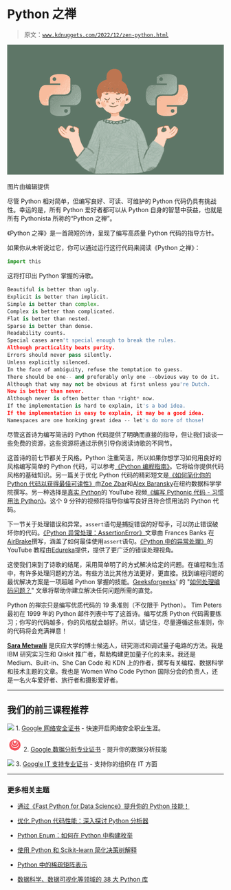 # Python 之禅

> 原文：[`www.kdnuggets.com/2022/12/zen-python.html`](https://www.kdnuggets.com/2022/12/zen-python.html)

![Python 的禅](img/f4703f3fb9cdc5aa81b6cb4e6a382686.png)

图片由编辑提供

尽管 Python 相对简单，但编写良好、可读、可维护的 Python 代码仍具有挑战性。幸运的是，所有 Python 爱好者都可以从 Python 自身的智慧中获益，也就是所有 Pythonista 所称的“Python 之禅”。

《Python 之禅》是一首简短的诗，呈现了编写高质量 Python 代码的指导方针。

如果你从未听说过它，你可以通过运行这行代码来阅读《Python 之禅》：

```py
import this
```

这将打印出 Python 掌握的诗歌。

```py
Beautiful is better than ugly.
Explicit is better than implicit.
Simple is better than complex.
Complex is better than complicated.
Flat is better than nested.
Sparse is better than dense.
Readability counts.
Special cases aren't special enough to break the rules.
Although practicality beats purity.
Errors should never pass silently.
Unless explicitly silenced.
In the face of ambiguity, refuse the temptation to guess.
There should be one-- and preferably only one --obvious way to do it.
Although that way may not be obvious at first unless you're Dutch.
Now is better than never.
Although never is often better than *right* now.
If the implementation is hard to explain, it's a bad idea.
If the implementation is easy to explain, it may be a good idea.
Namespaces are one honking great idea -- let's do more of those!
```

尽管这首诗为编写简洁的 Python 代码提供了明确而直接的指导，但让我们谈谈一些免费的资源，这些资源将通过示例引导你阅读诗歌的不同节。

这首诗的前七节都关于风格。Python 注重简洁，所以如果你想学习如何用良好的风格编写简单的 Python 代码，可以参考[《Python 编程指南》](https://docs.python-guide.org/writing/style/)。它将给你提供代码风格的基础知识。另一篇关于优化 Python 代码的精彩短文是[《如何简化你的 Python 代码以获得最佳可读性》](https://nycdatascience.com/blog/student-works/how-to-simplify-your-python-code-for-optimal-readability/)由[Zoe Zbar](https://nycdatascience.com/blog/author/zoe-zbarnycdatascience-com/)和[Alex Baransky](https://nycdatascience.com/blog/author/alex-baransky/)在纽约数据科学学院撰写。另一种选择是[真实 Python](https://realpython.com/)的 YouTube 视频[《编写 Pythonic 代码 - 习惯用法 Python》](https://www.youtube.com/watch?v=LtKl2JRASlM)。这个 9 分钟的视频将指导你编写良好且符合惯用法的 Python 代码。

下一节关于处理错误和异常。`assert`语句是捕捉错误的好帮手，可以防止错误破坏你的代码。[《Python 异常处理：AssertionError》](https://blog.airbrake.io/blog/python/python-assertionerror)文章由 Frances Banks 在[AirBrake](https://www.airbrake.io/)撰写，涵盖了如何最佳使用`assert`语句。[《Python 中的异常处理》](https://www.youtube.com/watch?v=NMTEjQ8-AJM)的 YouTube 教程由[Edureka](https://www.youtube.com/@edurekaIN)提供，提供了更广泛的错误处理视角。

这使我们来到了诗歌的结尾，采用简单明了的方式解决给定的问题。在编程和生活中，有许多处理问题的方法。有些方法比其他方法更好，更直接。找到编程问题的最优解决方案是一项超越 Python 掌握的技能。[Geeksforgeeks](https://www.geeksforgeeks.org/)' 的 "[如何处理编码问题？](https://www.geeksforgeeks.org/how-to-approach-a-coding-problem/)" 文章将帮助你建立解决任何问题所需的直觉。

Python 的禅宗只是编写优质代码的 19 条准则（不仅限于 Python）。 Tim Peters 最初在 1999 年的 Python 邮件列表中写了这首诗。编写优质 Python 代码需要练习；你写的代码越多，你的风格就会越好。所以，请记住，尽量遵循这些准则，你的代码将会充满禅意！

**[Sara Metwalli](https://www.linkedin.com/in/sara-a-metwalli/)** 是庆应大学的博士候选人，研究测试和调试量子电路的方法。我是 IBM 研究实习生和 Qiskit 推广者，帮助构建更加量子化的未来。我还是 Medium、Built-in、She Can Code 和 KDN 上的作者，撰写有关编程、数据科学和技术主题的文章。我也是 Women Who Code Python 国际分会的负责人，还是一名火车爱好者、旅行者和摄影爱好者。

* * *

## 我们的前三课程推荐

![](img/0244c01ba9267c002ef39d4907e0b8fb.png) 1\. [Google 网络安全证书](https://www.kdnuggets.com/google-cybersecurity) - 快速开启网络安全职业生涯。

![](img/e225c49c3c91745821c8c0368bf04711.png) 2\. [Google 数据分析专业证书](https://www.kdnuggets.com/google-data-analytics) - 提升你的数据分析技能

![](img/0244c01ba9267c002ef39d4907e0b8fb.png) 3\. [Google IT 支持专业证书](https://www.kdnuggets.com/google-itsupport) - 支持你的组织在 IT 方面

* * *

### 更多相关主题

+   [通过《Fast Python for Data Science》提升你的 Python 技能！](https://www.kdnuggets.com/2022/06/manning-step-python-game-fast-python-data-science.html)

+   [优化 Python 代码性能：深入探讨 Python 分析器](https://www.kdnuggets.com/2023/02/optimizing-python-code-performance-deep-dive-python-profilers.html)

+   [Python Enum：如何在 Python 中构建枚举](https://www.kdnuggets.com/python-enum-how-to-build-enumerations-in-python)

+   [使用 Python 和 Scikit-learn 简化决策树解释](https://www.kdnuggets.com/2017/05/simplifying-decision-tree-interpretation-decision-rules-python.html)

+   [Python 中的稀疏矩阵表示](https://www.kdnuggets.com/2020/05/sparse-matrix-representation-python.html)

+   [数据科学、数据可视化等领域的 38 大 Python 库](https://www.kdnuggets.com/2020/11/top-python-libraries-data-science-data-visualization-machine-learning.html)
